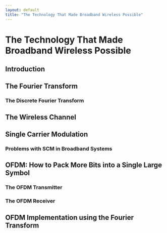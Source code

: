 ```yaml
---
layout: default
title: "The Technology That Made Broadband Wireless Possible"
---
```


# The Technology That Made Broadband Wireless Possible


## Introduction



## The Fourier Transform



### The Discrete Fourier Transform




## The Wireless Channel





## Single Carrier Modulation 






### Problems with SCM in Broadband Systems





## OFDM: How to Pack More Bits into a Single Large Symbol


### The OFDM Transmitter





### The OFDM Receiver





## OFDM Implementation using the Fourier Transform

